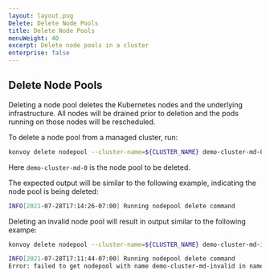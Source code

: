 ```yaml
---
layout: layout.pug
Delete: Delete Node Pools
title: Delete Node Pools
menuWeight: 40
excerpt: Delete node pools in a cluster
enterprise: false
---
```


## Delete Node Pools

Deleting a node pool deletes the Kubernetes nodes and the underlying infrastructure. All nodes will be drained prior to deletion and the pods running on those nodes will be rescheduled.

To delete a node pool from a managed cluster, run:

```sh
konvoy delete nodepool --cluster-name=${CLUSTER_NAME} demo-cluster-md-0
```

Here `demo-cluster-md-0` is the node pool to be deleted.

The expected output will be similar to the following example, indicating the node pool is being deleted:

```sh
INFO[2021-07-28T17:14:26-07:00] Running nodepool delete command               Nodepool=demo-cluster-md-0 clusterName=demo-cluster managementClusterKubeconfig= namespace=default src="nodepool/delete.go:80"
```

Deleting an invalid node pool will result in output similar to the following exampe:

```sh
konvoy delete nodepool --cluster-name=${CLUSTER_NAME} demo-cluster-md-invalid

INFO[2021-07-28T17:11:44-07:00] Running nodepool delete command               Nodepool=demo-cluster-md-invalid clusterName=demo-cluster managementClusterKubeconfig= namespace=default src="nodepool/delete.go:80"
Error: failed to get nodepool with name demo-cluster-md-invalid in namespace default : failed to get nodepool with name demo-cluster-md-invalid in namespace default : machinedeployments.cluster.x-k8s.io "demo-cluster-md-invalid" not found
```
